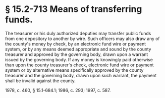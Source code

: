# § 15.2-713 Means of transferring funds.

<p>The treasurer or his duly authorized deputies may transfer public funds from one depository to another by wire. Such officers may also draw any of the county's money by check, by an electronic fund wire or payment system, or by any means deemed appropriate and sound by the county treasurer and approved by the governing body, drawn upon a warrant issued by the governing body. If any money is knowingly paid otherwise than upon the county treasurer's check, electronic fund wire or payment system or by alternative means specifically approved by the county treasurer and the governing body, drawn upon such warrant, the payment shall be invalid against the county.</p><p>1978, c. 460, § 15.1-684.1; 1986, c. 293; 1997, c. 587.</p>